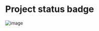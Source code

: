 # Project status badge
![image](https://user-images.githubusercontent.com/109061196/212556911-2345a6ca-7c50-4988-8176-4ae575bd7818.png)
